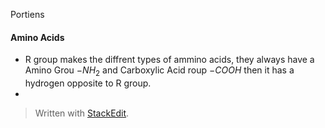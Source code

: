 Portiens
#### Amino Acids
 - R group makes the diffrent types of ammino acids, they always have a Amino Grou $-NH_2$ and Carboxylic Acid roup $-COOH$ then it has a hydrogen opposite to R group.
 - 


> Written with [StackEdit](https://stackedit.io/).
<!--stackedit_data:
eyJoaXN0b3J5IjpbMTQyMzk0MTA0OV19
-->